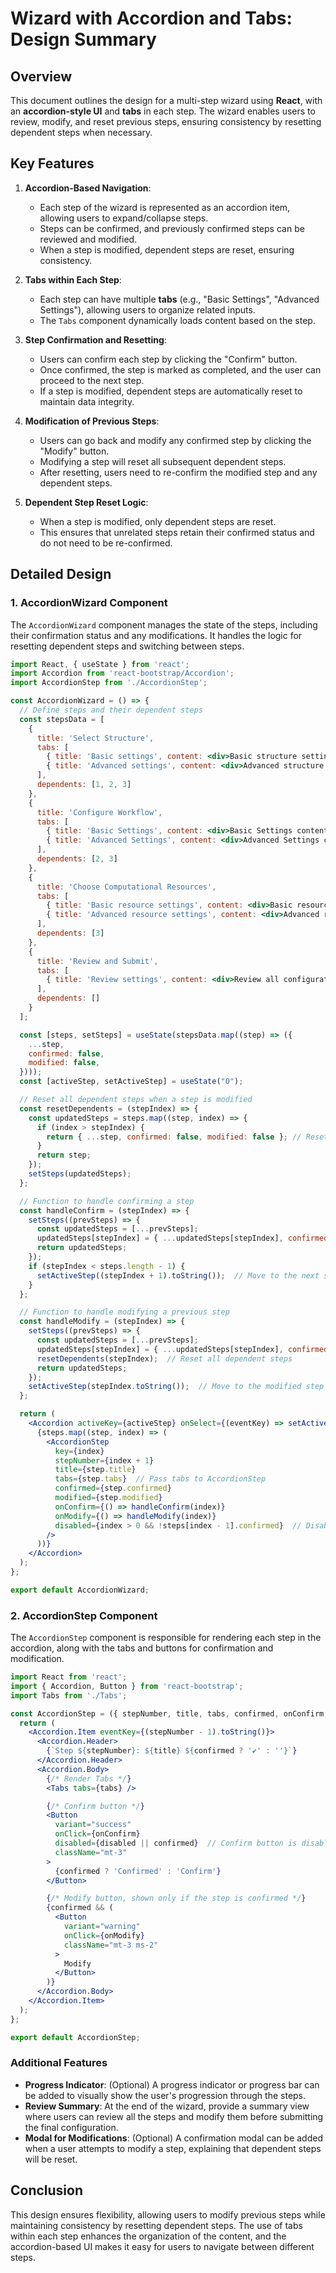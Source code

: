 
# Wizard with Accordion and Tabs: Design Summary

## Overview

This document outlines the design for a multi-step wizard using **React**, with an **accordion-style UI** and **tabs** in each step. The wizard enables users to review, modify, and reset previous steps, ensuring consistency by resetting dependent steps when necessary.

## Key Features

1. **Accordion-Based Navigation**:
   - Each step of the wizard is represented as an accordion item, allowing users to expand/collapse steps.
   - Steps can be confirmed, and previously confirmed steps can be reviewed and modified.
   - When a step is modified, dependent steps are reset, ensuring consistency.

2. **Tabs within Each Step**:
   - Each step can have multiple **tabs** (e.g., "Basic Settings", "Advanced Settings"), allowing users to organize related inputs.
   - The `Tabs` component dynamically loads content based on the step.

3. **Step Confirmation and Resetting**:
   - Users can confirm each step by clicking the "Confirm" button.
   - Once confirmed, the step is marked as completed, and the user can proceed to the next step.
   - If a step is modified, dependent steps are automatically reset to maintain data integrity.

4. **Modification of Previous Steps**:
   - Users can go back and modify any confirmed step by clicking the "Modify" button.
   - Modifying a step will reset all subsequent dependent steps.
   - After resetting, users need to re-confirm the modified step and any dependent steps.

5. **Dependent Step Reset Logic**:
   - When a step is modified, only dependent steps are reset.
   - This ensures that unrelated steps retain their confirmed status and do not need to be re-confirmed.

## Detailed Design

### 1. AccordionWizard Component

The `AccordionWizard` component manages the state of the steps, including their confirmation status and any modifications. It handles the logic for resetting dependent steps and switching between steps.

```jsx
import React, { useState } from 'react';
import Accordion from 'react-bootstrap/Accordion';
import AccordionStep from './AccordionStep';

const AccordionWizard = () => {
  // Define steps and their dependent steps
  const stepsData = [
    {
      title: 'Select Structure',
      tabs: [
        { title: 'Basic settings', content: <div>Basic structure settings content here...</div> },
        { title: 'Advanced settings', content: <div>Advanced structure settings content here...</div> }
      ],
      dependents: [1, 2, 3]
    },
    {
      title: 'Configure Workflow',
      tabs: [
        { title: 'Basic Settings', content: <div>Basic Settings content here...</div> },
        { title: 'Advanced Settings', content: <div>Advanced Settings content here...</div> }
      ],
      dependents: [2, 3]
    },
    {
      title: 'Choose Computational Resources',
      tabs: [
        { title: 'Basic resource settings', content: <div>Basic resource settings content here...</div> },
        { title: 'Advanced resource settings', content: <div>Advanced resource settings content here...</div> }
      ],
      dependents: [3]
    },
    {
      title: 'Review and Submit',
      tabs: [
        { title: 'Review settings', content: <div>Review all configurations before submission...</div> }
      ],
      dependents: []
    }
  ];

  const [steps, setSteps] = useState(stepsData.map((step) => ({
    ...step,
    confirmed: false,
    modified: false,
  })));
  const [activeStep, setActiveStep] = useState("0");

  // Reset all dependent steps when a step is modified
  const resetDependents = (stepIndex) => {
    const updatedSteps = steps.map((step, index) => {
      if (index > stepIndex) {
        return { ...step, confirmed: false, modified: false }; // Reset subsequent steps
      }
      return step;
    });
    setSteps(updatedSteps);
  };

  // Function to handle confirming a step
  const handleConfirm = (stepIndex) => {
    setSteps((prevSteps) => {
      const updatedSteps = [...prevSteps];
      updatedSteps[stepIndex] = { ...updatedSteps[stepIndex], confirmed: true, modified: false };
      return updatedSteps;
    });
    if (stepIndex < steps.length - 1) {
      setActiveStep((stepIndex + 1).toString());  // Move to the next step
    }
  };

  // Function to handle modifying a previous step
  const handleModify = (stepIndex) => {
    setSteps((prevSteps) => {
      const updatedSteps = [...prevSteps];
      updatedSteps[stepIndex] = { ...updatedSteps[stepIndex], confirmed: false, modified: true };
      resetDependents(stepIndex);  // Reset all dependent steps
      return updatedSteps;
    });
    setActiveStep(stepIndex.toString());  // Move to the modified step
  };

  return (
    <Accordion activeKey={activeStep} onSelect={(eventKey) => setActiveStep(eventKey)}>
      {steps.map((step, index) => (
        <AccordionStep
          key={index}
          stepNumber={index + 1}
          title={step.title}
          tabs={step.tabs}  // Pass tabs to AccordionStep
          confirmed={step.confirmed}
          modified={step.modified}
          onConfirm={() => handleConfirm(index)}
          onModify={() => handleModify(index)}
          disabled={index > 0 && !steps[index - 1].confirmed}  // Disable step if the previous one isn't confirmed
        />
      ))}
    </Accordion>
  );
};

export default AccordionWizard;
```

### 2. AccordionStep Component

The `AccordionStep` component is responsible for rendering each step in the accordion, along with the tabs and buttons for confirmation and modification.

```jsx
import React from 'react';
import { Accordion, Button } from 'react-bootstrap';
import Tabs from './Tabs';

const AccordionStep = ({ stepNumber, title, tabs, confirmed, onConfirm, onModify, disabled }) => {
  return (
    <Accordion.Item eventKey={(stepNumber - 1).toString()}>
      <Accordion.Header>
        {`Step ${stepNumber}: ${title} ${confirmed ? '✔️' : ''}`}
      </Accordion.Header>
      <Accordion.Body>
        {/* Render Tabs */}
        <Tabs tabs={tabs} />

        {/* Confirm button */}
        <Button
          variant="success"
          onClick={onConfirm}
          disabled={disabled || confirmed}  // Confirm button is disabled if the step is already confirmed
          className="mt-3"
        >
          {confirmed ? 'Confirmed' : 'Confirm'}
        </Button>

        {/* Modify button, shown only if the step is confirmed */}
        {confirmed && (
          <Button
            variant="warning"
            onClick={onModify}
            className="mt-3 ms-2"
          >
            Modify
          </Button>
        )}
      </Accordion.Body>
    </Accordion.Item>
  );
};

export default AccordionStep;
```

### Additional Features

- **Progress Indicator**: (Optional) A progress indicator or progress bar can be added to visually show the user's progression through the steps.
- **Review Summary**: At the end of the wizard, provide a summary view where users can review all the steps and modify them before submitting the final configuration.
- **Modal for Modifications**: (Optional) A confirmation modal can be added when a user attempts to modify a step, explaining that dependent steps will be reset.

## Conclusion

This design ensures flexibility, allowing users to modify previous steps while maintaining consistency by resetting dependent steps. The use of tabs within each step enhances the organization of the content, and the accordion-based UI makes it easy for users to navigate between different steps.
